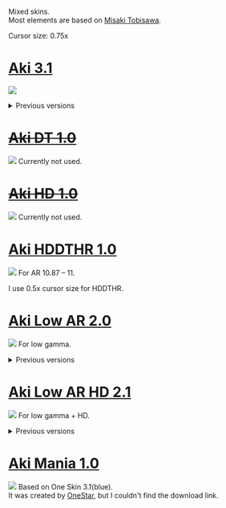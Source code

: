 Mixed skins.<br>
Most elements are based on [Misaki Tobisawa](https://skins.osuck.net/skins/171?v=0).

Cursor size: 0.75x

<!----------------------------------------------------------------------------------------------------------------------------->

# [Aki 3.1](https://github.com/Aki0302/skins/raw/main/skins/Aki%203.1.osk)
[![](https://osu.ppy.sh/ss/18446066/9298)](https://github.com/Aki0302/skins/raw/main/skins/Aki%203.1.osk)

<details>
<summary>Previous versions</summary>

## [Aki 3.0](https://github.com/Aki0302/skins/raw/main/skins/Aki%203.0.osk)
[![](https://osu.ppy.sh/ss/18446067/db27)](https://github.com/Aki0302/skins/raw/main/skins/Aki%203.0.osk)

## [Aki 2.0](https://github.com/Aki0302/skins/raw/main/skins/Aki%202.0.osk)
[![](https://osu.ppy.sh/ss/18398415/63c4)](https://github.com/Aki0302/skins/raw/main/skins/Aki%202.0.osk)

## [Aki 1.0](https://github.com/Aki0302/skins/raw/main/skins/Aki%201.0.osk)
[![](https://osu.ppy.sh/ss/18356236/c68c)](https://github.com/Aki0302/skins/raw/main/skins/Aki%201.0.osk)<br><br><br>
</details>

<!----------------------------------------------------------------------------------------------------------------------------->

# [~~Aki DT 1.0~~](https://github.com/Aki0302/skins/raw/main/skins/Aki%20DT%201.0.osk)
[![](https://osu.ppy.sh/ss/18356259/7a63)](https://github.com/Aki0302/skins/raw/main/skins/Aki%20DT%201.0.osk)
Currently not used.

<!----------------------------------------------------------------------------------------------------------------------------->

# [~~Aki HD 1.0~~](https://github.com/Aki0302/skins/raw/main/skins/Aki%20HD%201.0.osk)
[![](https://osu.ppy.sh/ss/18398462/ca93)](https://github.com/Aki0302/skins/raw/main/skins/Aki%20HD%201.0.osk)
Currently not used.

<!----------------------------------------------------------------------------------------------------------------------------->

# [Aki HDDTHR 1.0](https://github.com/Aki0302/skins/raw/main/skins/Aki%20HDDTHR%201.0.osk)
[![](https://osu.ppy.sh/ss/18452219/eb45)](https://github.com/Aki0302/skins/raw/main/skins/Aki%20HDDTHR%201.0.osk)
For AR 10.87 – 11.

I use 0.5x cursor size for HDDTHR.

<!----------------------------------------------------------------------------------------------------------------------------->

# [Aki Low AR 2.0](https://github.com/Aki0302/skins/raw/main/skins/Aki%20Low%20AR%202.0.osk)
[![](https://osu.ppy.sh/ss/18420356/4013)](https://github.com/Aki0302/skins/raw/main/skins/Aki%20Low%20AR%202.0.osk)
For low gamma.

<details>
<summary>Previous versions</summary>

## [Aki Low AR 1.1](https://github.com/Aki0302/skins/raw/main/skins/Aki%20Low%20AR%201.1.osk)
[![](https://osu.ppy.sh/ss/18398438/da78)](https://github.com/Aki0302/skins/raw/main/skins/Aki%20Low%20AR%201.1.osk)

## [Aki Low AR 1.0](https://github.com/Aki0302/skins/raw/main/skins/Aki%20Low%20AR%201.0.osk)
[![](https://osu.ppy.sh/ss/18356265/a8b3)](https://github.com/Aki0302/skins/raw/main/skins/Aki%20Low%20AR%201.0.osk)<br><br><br>
</details>

<!----------------------------------------------------------------------------------------------------------------------------->

# [Aki Low AR HD 2.1](https://github.com/Aki0302/skins/raw/main/skins/Aki%20Low%20AR%20HD%202.1.osk)
[![](https://osu.ppy.sh/ss/18460171/e5f3)](https://github.com/Aki0302/skins/raw/main/skins/Aki%20Low%20AR%20HD%202.1.osk)
For low gamma + HD.

<details>
<summary>Previous versions</summary>

## [Aki Low AR HD 2.0](https://github.com/Aki0302/skins/raw/main/skins/Aki%20Low%20AR%20HD%202.0.osk)
[![](https://osu.ppy.sh/ss/18420357/d704)](https://github.com/Aki0302/skins/raw/main/skins/Aki%20Low%20AR%20HD%202.0.osk)

## [Aki Low AR HD 1.1](https://github.com/Aki0302/skins/raw/main/skins/Aki%20Low%20AR%20HD%201.1.osk)
[![](https://osu.ppy.sh/ss/18398461/c1ed)](https://github.com/Aki0302/skins/raw/main/skins/Aki%20Low%20AR%20HD%201.1.osk)

## [Aki Low AR HD 1.0](https://github.com/Aki0302/skins/raw/main/skins/Aki%20Low%20AR%20HD%201.0.osk)
[![](https://osu.ppy.sh/ss/18356270/d271)](https://github.com/Aki0302/skins/raw/main/skins/Aki%20Low%20AR%20HD%201.0.osk)<br><br><br>
</details>

<!----------------------------------------------------------------------------------------------------------------------------->

# [Aki Mania 1.0](https://github.com/Aki0302/skins/raw/main/skins/Aki%20Mania%201.0.osk)
[![](https://osu.ppy.sh/ss/18356315/14de)](https://github.com/Aki0302/skins/raw/main/skins/Aki%20Mania%201.0.osk)
Based on One Skin 3.1(blue).<br>
It was created by [OneStar](https://osu.ppy.sh/users/11144385), but I couldn't find the download link.
